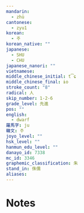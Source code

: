 ```yaml
---
mandarin:
  - zhū
cantonese:
  - zyu1
korean:
  - 주
korean_native: ""
japanese:
  - SHU
  - CHU
japanese_nanori: ""
vietnamese:
middle_chinese_initial: t͡ɕ
middle_chinese_final: ɨo
stroke_count: "8"
radical: 人
skip_number: 1-2-6
grade_level: 先進
pos: ""
english:
  - dwarf
羅馬字: ju
韓文: 주
joyo_level: ""
hsk_level: ""
hanmun_edu_level: ""
danayo_id: 7338
mc_id: 3346
graphemic_classification: 朱
stand_in: 侏儒
aliases:
---
```


# Notes
